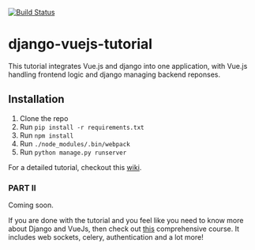 [![Build Status](https://travis-ci.com/michaelbukachi/django-vuejs-tutorial.svg?branch=master)](https://travis-ci.com/michaelbukachi/django-vuejs-tutorial)

# django-vuejs-tutorial
This tutorial integrates Vue.js and django into one application, with Vue.js handling frontend logic and django managing backend reponses.

## Installation
1. Clone the repo
2. Run `pip install -r requirements.txt`
3. Run `npm install`
4. Run `./node_modules/.bin/webpack`
3. Run `python manage.py runserver`

For a detailed tutorial, checkout this [wiki](https://github.com/michaelbukachi/django-vuejs-tutorial/wiki/Django-Vue.js-Integration-Tutorial).

### PART II
Coming soon.

If you are done with the tutorial and you feel like you need to know more about Django and VueJs, then check out [this](https://courses.djangowaves.com/?wpam_id=4) comprehensive course. It includes web sockets, celery, authentication and a lot more!
